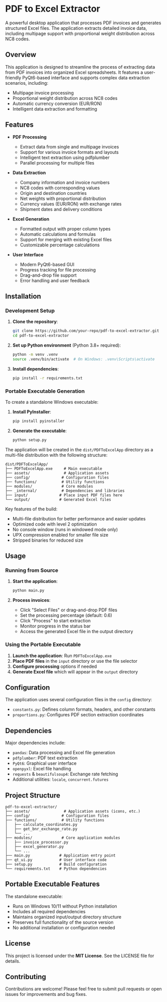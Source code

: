 # PDF to Excel Extractor

A powerful desktop application that processes PDF invoices and generates structured Excel files. The application
extracts detailed invoice data, including multipage support with proportional weight distribution across NC8 codes.

## Overview

This application is designed to streamline the process of extracting data from PDF invoices into organized Excel
spreadsheets. It features a user-friendly PyQt6-based interface and supports complex data extraction scenarios,
including:

- Multipage invoice processing
- Proportional weight distribution across NC8 codes
- Automatic currency conversion (EUR/RON)
- Intelligent data extraction and formatting

## Features

- **PDF Processing**

    - Extract data from single and multipage invoices
    - Support for various invoice formats and layouts
    - Intelligent text extraction using pdfplumber
    - Parallel processing for multiple files

- **Data Extraction**

    - Company information and invoice numbers
    - NC8 codes with corresponding values
    - Origin and destination countries
    - Net weights with proportional distribution
    - Currency values (EUR/RON) with exchange rates
    - Shipment dates and delivery conditions

- **Excel Generation**

    - Formatted output with proper column types
    - Automatic calculations and formulas
    - Support for merging with existing Excel files
    - Customizable percentage calculations

- **User Interface**
    - Modern PyQt6-based GUI
    - Progress tracking for file processing
    - Drag-and-drop file support
    - Error handling and user feedback

## Installation

### Development Setup

1. **Clone the repository**:

   ```bash
   git clone https://github.com/your-repo/pdf-to-excel-extractor.git
   cd pdf-to-excel-extractor
   ```

2. **Set up Python environment** (Python 3.8+ required):

   ```bash
   python -m venv .venv
   source .venv/bin/activate  # On Windows: .venv\Scripts\activate
   ```

3. **Install dependencies**:

   ```bash
   pip install -r requirements.txt
   ```

### Portable Executable Generation

To create a standalone Windows executable:

1. **Install PyInstaller**:

   ```bash
   pip install pyinstaller
   ```

2. **Generate the executable**:

   ```bash
   python setup.py
   ```

The application will be created in the `dist/PDFToExcelApp` directory as a multi-file distribution with the following
structure:

```plaintext
dist/PDFToExcelApp/
├── PDFToExcelApp.exe     # Main executable
├── assets/               # Application assets
├── config/              # Configuration files
├── functions/           # Utility functions
├── modules/             # Core modules
├── _internal/           # Dependencies and libraries
├── input/              # Place input PDF files here
└── output/             # Generated Excel files
```

Key features of the build:

- Multi-file distribution for better performance and easier updates
- Optimized code with level 2 optimization
- No console window (runs in windowed mode only)
- UPX compression enabled for smaller file size
- Stripped binaries for reduced size

## Usage

### Running from Source

1. **Start the application**:

   ```bash
   python main.py
   ```

2. **Process invoices**:
    - Click "Select Files" or drag-and-drop PDF files
    - Set the processing percentage (default: 0.6)
    - Click "Process" to start extraction
    - Monitor progress in the status bar
    - Access the generated Excel file in the output directory

### Using the Portable Executable

1. **Launch the application**: Run `PDFToExcelApp.exe`
2. **Place PDF files** in the `input` directory or use the file selector
3. **Configure processing** options if needed
4. **Generate Excel file** which will appear in the `output` directory

## Configuration

The application uses several configuration files in the `config` directory:

- `constants.py`: Defines column formats, headers, and other constants
- `proportions.py`: Configures PDF section extraction coordinates

## Dependencies

Major dependencies include:

- `pandas`: Data processing and Excel file generation
- `pdfplumber`: PDF text extraction
- `PyQt6`: Graphical user interface
- `openpyxl`: Excel file handling
- `requests` & `beautifulsoup4`: Exchange rate fetching
- Additional utilities: `locale`, `concurrent.futures`

## Project Structure

```plaintext
pdf-to-excel-extractor/
├── assets/               # Application assets (icons, etc.)
├── config/              # Configuration files
├── functions/           # Utility functions
│   ├── calculate_coordinates.py
│   ├── get_bnr_exchange_rate.py
│   └── ...
├── modules/             # Core application modules
│   ├── invoice_processor.py
│   ├── excel_generator.py
│   └── ...
├── main.py             # Application entry point
├── qt_ui.py            # User interface code
├── setup.py            # Build configuration
└── requirements.txt    # Python dependencies
```

## Portable Executable Features

The standalone executable:

- Runs on Windows 10/11 without Python installation
- Includes all required dependencies
- Maintains organized input/output directory structure
- Preserves full functionality of the source version
- No additional installation or configuration needed

## License

This project is licensed under the **MIT License**. See the LICENSE file for details.

## Contributing

Contributions are welcome! Please feel free to submit pull requests or open issues for improvements and bug fixes.
